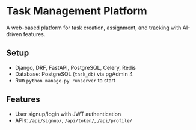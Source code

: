 # Task Management Platform
A web-based platform for task creation, assignment, and tracking with AI-driven features.
## Setup
- Django, DRF, FastAPI, PostgreSQL, Celery, Redis
- Database: PostgreSQL (`task_db`) via pgAdmin 4
- Run `python manage.py runserver` to start
## Features
- User signup/login with JWT authentication
- APIs: `/api/signup/`, `/api/token/`, `/api/profile/`